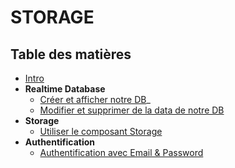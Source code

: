 # STORAGE

## Table des matières

  - [Intro](../intro.md) 
  - **Realtime Database**
    - [Créer et afficher notre DB](../1_Realtime_Database/exercice01.md)_
    - [Modifier et supprimer de la data de notre DB](../1_Realtime_Database/exercice02.md)
  - **Storage**
    - [Utiliser le composant Storage](./2_Storage/exercice01.md)
  - **Authentification**
    - [Authentification avec Email & Password](../3_Authentification/exercice01.md)